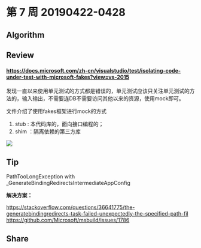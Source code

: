 # 第 7 周  20190422-0428

## Algorithm


## Review

#### https://docs.microsoft.com/zh-cn/visualstudio/test/isolating-code-under-test-with-microsoft-fakes?view=vs-2015

发现一直以来使用单元测试的方式都是错误的，单元测试应该只关注单元测试的方法的，输入输出，不需要连DB不需要访问其他以来的资源，使用mock即可。

文件介绍了使用fakes框架进行mock的方式
1. stub : 本代码库的，面向接口编程的；
2. shim ：隔离依赖的第三方库

![](https://docs.microsoft.com/zh-cn/visualstudio/test/media/fakes-2.png?view=vs-2015)

## Tip

PathTooLongException with _GenerateBindingRedirectsIntermediateAppConfig

**解决方案：**

https://stackoverflow.com/questions/36641775/the-generatebindingredirects-task-failed-unexpectedly-the-specified-path-fil
https://github.com/Microsoft/msbuild/issues/1786

## Share

